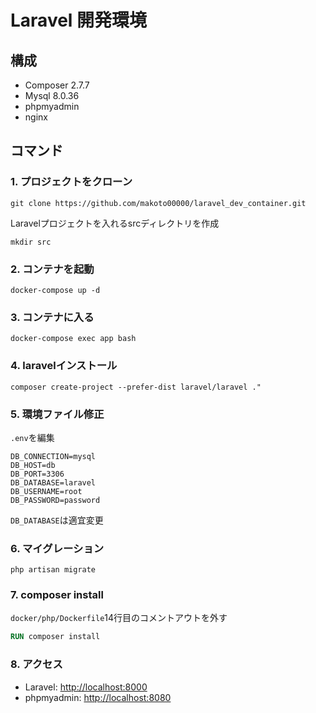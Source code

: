 # Laravel 開発環境

## 構成

- Composer 2.7.7
- Mysql 8.0.36
- phpmyadmin
- nginx

## コマンド

### 1. プロジェクトをクローン

```shell
git clone https://github.com/makoto00000/laravel_dev_container.git
```

Laravelプロジェクトを入れるsrcディレクトリを作成

```shell
mkdir src
```

### 2. コンテナを起動

```shell
docker-compose up -d
```

### 3. コンテナに入る

```shell
docker-compose exec app bash
```

### 4. laravelインストール

```shell
composer create-project --prefer-dist laravel/laravel ."
```

### 5. 環境ファイル修正

`.env`を編集

```shell
DB_CONNECTION=mysql
DB_HOST=db
DB_PORT=3306
DB_DATABASE=laravel
DB_USERNAME=root
DB_PASSWORD=password
```

`DB_DATABASE`は適宜変更

### 6. マイグレーション

```shell
php artisan migrate
```

### 7. composer install

`docker/php/Dockerfile`14行目のコメントアウトを外す

```Dockerfile
RUN composer install
```

### 8. アクセス

- Laravel:
<http://localhost:8000>
- phpmyadmin:
<http://localhost:8080>
